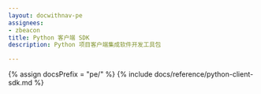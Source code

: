 ```yaml
---
layout: docwithnav-pe
assignees:
- zbeacon
title: Python 客户端 SDK
description: Python 项目客户端集成软件开发工具包

---
```


{% assign docsPrefix = "pe/" %}
{% include docs/reference/python-client-sdk.md %}